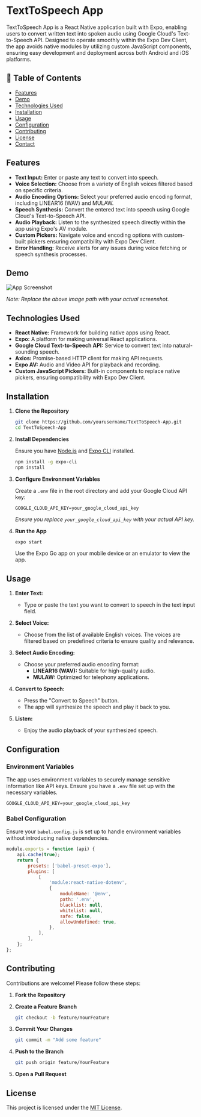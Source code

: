 # TextToSpeech App

TextToSpeech App is a React Native application built with Expo, enabling users to convert written text into spoken audio using Google Cloud's Text-to-Speech API. Designed to operate smoothly within the Expo Dev Client, the app avoids native modules by utilizing custom JavaScript components, ensuring easy development and deployment across both Android and iOS platforms.

## 📖 Table of Contents

- [Features](#features)
- [Demo](#demo)
- [Technologies Used](#technologies-used)
- [Installation](#installation)
- [Usage](#usage)
- [Configuration](#configuration)
- [Contributing](#contributing)
- [License](#license)
- [Contact](#contact)

## Features

- **Text Input:** Enter or paste any text to convert into speech.
- **Voice Selection:** Choose from a variety of English voices filtered based on specific criteria.
- **Audio Encoding Options:** Select your preferred audio encoding format, including LINEAR16 (WAV) and MULAW.
- **Speech Synthesis:** Convert the entered text into speech using Google Cloud's Text-to-Speech API.
- **Audio Playback:** Listen to the synthesized speech directly within the app using Expo's AV module.
- **Custom Pickers:** Navigate voice and encoding options with custom-built pickers ensuring compatibility with Expo Dev Client.
- **Error Handling:** Receive alerts for any issues during voice fetching or speech synthesis processes.

## Demo

![App Screenshot](./assets/screenshot.png)

*Note: Replace the above image path with your actual screenshot.*

## Technologies Used

- **React Native:** Framework for building native apps using React.
- **Expo:** A platform for making universal React applications.
- **Google Cloud Text-to-Speech API:** Service to convert text into natural-sounding speech.
- **Axios:** Promise-based HTTP client for making API requests.
- **Expo AV:** Audio and Video API for playback and recording.
- **Custom JavaScript Pickers:** Built-in components to replace native pickers, ensuring compatibility with Expo Dev Client.

## Installation

1. **Clone the Repository**

   ```bash
   git clone https://github.com/yourusername/TextToSpeech-App.git
   cd TextToSpeech-App
   ```

2. **Install Dependencies**

   Ensure you have [Node.js](https://nodejs.org/) and [Expo CLI](https://docs.expo.dev/get-started/installation/) installed.

   ```bash
   npm install -g expo-cli
   npm install
   ```

3. **Configure Environment Variables**

   Create a `.env` file in the root directory and add your Google Cloud API key:

   ```env
   GOOGLE_CLOUD_API_KEY=your_google_cloud_api_key
   ```

   *Ensure you replace `your_google_cloud_api_key` with your actual API key.*

4. **Run the App**

   ```bash
   expo start
   ```

   Use the Expo Go app on your mobile device or an emulator to view the app.

## Usage

1. **Enter Text:**
   - Type or paste the text you want to convert to speech in the text input field.

2. **Select Voice:**
   - Choose from the list of available English voices. The voices are filtered based on predefined criteria to ensure quality and relevance.

3. **Select Audio Encoding:**
   - Choose your preferred audio encoding format:
     - **LINEAR16 (WAV):** Suitable for high-quality audio.
     - **MULAW:** Optimized for telephony applications.

4. **Convert to Speech:**
   - Press the "Convert to Speech" button.
   - The app will synthesize the speech and play it back to you.

5. **Listen:**
   - Enjoy the audio playback of your synthesized speech.

## Configuration

### Environment Variables

The app uses environment variables to securely manage sensitive information like API keys. Ensure you have a `.env` file set up with the necessary variables.

```env
GOOGLE_CLOUD_API_KEY=your_google_cloud_api_key
```

### Babel Configuration

Ensure your `babel.config.js` is set up to handle environment variables without introducing native dependencies.

```javascript
module.exports = function (api) {
    api.cache(true);
    return {
        presets: ['babel-preset-expo'],
        plugins: [
            [
                'module:react-native-dotenv',
                {
                    moduleName: '@env',
                    path: '.env',
                    blacklist: null,
                    whitelist: null,
                    safe: false,
                    allowUndefined: true,
                },
            ],
        ],
    };
};
```

## Contributing

Contributions are welcome! Please follow these steps:

1. **Fork the Repository**

2. **Create a Feature Branch**

   ```bash
   git checkout -b feature/YourFeature
   ```

3. **Commit Your Changes**

   ```bash
   git commit -m "Add some feature"
   ```

4. **Push to the Branch**

   ```bash
   git push origin feature/YourFeature
   ```

5. **Open a Pull Request**

## License

This project is licensed under the [MIT License](./LICENSE).

